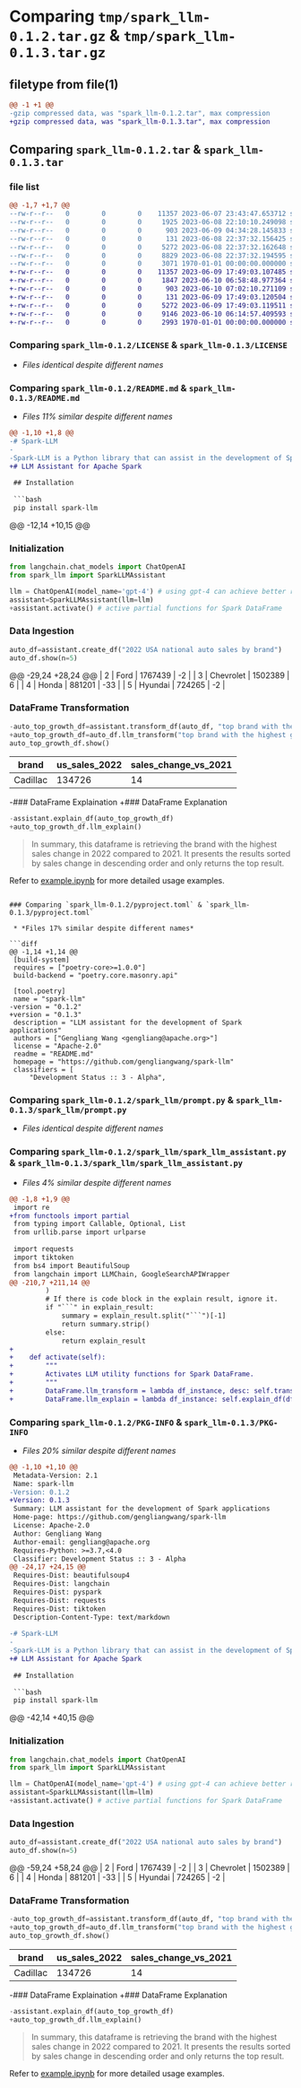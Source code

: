 # Comparing `tmp/spark_llm-0.1.2.tar.gz` & `tmp/spark_llm-0.1.3.tar.gz`

## filetype from file(1)

```diff
@@ -1 +1 @@
-gzip compressed data, was "spark_llm-0.1.2.tar", max compression
+gzip compressed data, was "spark_llm-0.1.3.tar", max compression
```

## Comparing `spark_llm-0.1.2.tar` & `spark_llm-0.1.3.tar`

### file list

```diff
@@ -1,7 +1,7 @@
--rw-r--r--   0        0        0    11357 2023-06-07 23:43:47.653712 spark_llm-0.1.2/LICENSE
--rw-r--r--   0        0        0     1925 2023-06-08 22:10:10.249098 spark_llm-0.1.2/README.md
--rw-r--r--   0        0        0      903 2023-06-09 04:34:28.145833 spark_llm-0.1.2/pyproject.toml
--rw-r--r--   0        0        0      131 2023-06-08 22:37:32.156425 spark_llm-0.1.2/spark_llm/__init__.py
--rw-r--r--   0        0        0     5272 2023-06-08 22:37:32.162648 spark_llm-0.1.2/spark_llm/prompt.py
--rw-r--r--   0        0        0     8829 2023-06-08 22:37:32.194595 spark_llm-0.1.2/spark_llm/spark_llm_assistant.py
--rw-r--r--   0        0        0     3071 1970-01-01 00:00:00.000000 spark_llm-0.1.2/PKG-INFO
+-rw-r--r--   0        0        0    11357 2023-06-09 17:49:03.107485 spark_llm-0.1.3/LICENSE
+-rw-r--r--   0        0        0     1847 2023-06-10 06:58:48.977364 spark_llm-0.1.3/README.md
+-rw-r--r--   0        0        0      903 2023-06-10 07:02:10.271109 spark_llm-0.1.3/pyproject.toml
+-rw-r--r--   0        0        0      131 2023-06-09 17:49:03.120504 spark_llm-0.1.3/spark_llm/__init__.py
+-rw-r--r--   0        0        0     5272 2023-06-09 17:49:03.119511 spark_llm-0.1.3/spark_llm/prompt.py
+-rw-r--r--   0        0        0     9146 2023-06-10 06:14:57.409593 spark_llm-0.1.3/spark_llm/spark_llm_assistant.py
+-rw-r--r--   0        0        0     2993 1970-01-01 00:00:00.000000 spark_llm-0.1.3/PKG-INFO
```

### Comparing `spark_llm-0.1.2/LICENSE` & `spark_llm-0.1.3/LICENSE`

 * *Files identical despite different names*

### Comparing `spark_llm-0.1.2/README.md` & `spark_llm-0.1.3/README.md`

 * *Files 11% similar despite different names*

```diff
@@ -1,10 +1,8 @@
-# Spark-LLM
-
-Spark-LLM is a Python library that can assist in the development of Spark applications, including Spark Dataframe, Spark SQL, testings, and so on.
+# LLM Assistant for Apache Spark
 
 ## Installation
 
 ```bash
 pip install spark-llm
 ```
 
@@ -12,14 +10,15 @@
 ### Initialization
 ```python
 from langchain.chat_models import ChatOpenAI
 from spark_llm import SparkLLMAssistant
 
 llm = ChatOpenAI(model_name='gpt-4') # using gpt-4 can achieve better results
 assistant=SparkLLMAssistant(llm=llm)
+assistant.activate() # active partial functions for Spark DataFrame
 ```
 
 ### Data Ingestion
 ```python
 auto_df=assistant.create_df("2022 USA national auto sales by brand")
 auto_df.show(n=5)
 ```
@@ -29,24 +28,24 @@
 | 2    | Ford      | 1767439       | -2                   |
 | 3    | Chevrolet | 1502389       | 6                    |
 | 4    | Honda     | 881201        | -33                  |
 | 5    | Hyundai   | 724265        | -2                   |
 
 ### DataFrame Transformation
 ```python
-auto_top_growth_df=assistant.transform_df(auto_df, "top brand with the highest growth")
+auto_top_growth_df=auto_df.llm_transform("top brand with the highest growth")
 auto_top_growth_df.show()
 ```
 | brand    | us_sales_2022 | sales_change_vs_2021 |
 |----------|---------------|----------------------|
 | Cadillac | 134726        | 14                   |
 
-### DataFrame Explaination
+### DataFrame Explanation
 ```python
-assistant.explain_df(auto_top_growth_df)
+auto_top_growth_df.llm_explain()
 ```
 
 > In summary, this dataframe is retrieving the brand with the highest sales change in 2022 compared to 2021. It presents the results sorted by sales change in descending order and only returns the top result.
 
 Refer to [example.ipynb](https://github.com/gengliangwang/spark-llm/blob/main/examples/example.ipynb) for more detailed usage examples.
```

### Comparing `spark_llm-0.1.2/pyproject.toml` & `spark_llm-0.1.3/pyproject.toml`

 * *Files 17% similar despite different names*

```diff
@@ -1,14 +1,14 @@
 [build-system]
 requires = ["poetry-core>=1.0.0"]
 build-backend = "poetry.core.masonry.api"
 
 [tool.poetry]
 name = "spark-llm"
-version = "0.1.2"
+version = "0.1.3"
 description = "LLM assistant for the development of Spark applications"
 authors = ["Gengliang Wang <gengliang@apache.org>"]
 license = "Apache-2.0"
 readme = "README.md"
 homepage = "https://github.com/gengliangwang/spark-llm"
 classifiers = [
     "Development Status :: 3 - Alpha",
```

### Comparing `spark_llm-0.1.2/spark_llm/prompt.py` & `spark_llm-0.1.3/spark_llm/prompt.py`

 * *Files identical despite different names*

### Comparing `spark_llm-0.1.2/spark_llm/spark_llm_assistant.py` & `spark_llm-0.1.3/spark_llm/spark_llm_assistant.py`

 * *Files 4% similar despite different names*

```diff
@@ -1,8 +1,9 @@
 import re
+from functools import partial
 from typing import Callable, Optional, List
 from urllib.parse import urlparse
 
 import requests
 import tiktoken
 from bs4 import BeautifulSoup
 from langchain import LLMChain, GoogleSearchAPIWrapper
@@ -210,7 +211,14 @@
         )
         # If there is code block in the explain result, ignore it.
         if "```" in explain_result:
             summary = explain_result.split("```")[-1]
             return summary.strip()
         else:
             return explain_result
+
+    def activate(self):
+        """
+        Activates LLM utility functions for Spark DataFrame.
+        """
+        DataFrame.llm_transform = lambda df_instance, desc: self.transform_df(df_instance, desc)
+        DataFrame.llm_explain = lambda df_instance: self.explain_df(df_instance)
```

### Comparing `spark_llm-0.1.2/PKG-INFO` & `spark_llm-0.1.3/PKG-INFO`

 * *Files 20% similar despite different names*

```diff
@@ -1,10 +1,10 @@
 Metadata-Version: 2.1
 Name: spark-llm
-Version: 0.1.2
+Version: 0.1.3
 Summary: LLM assistant for the development of Spark applications
 Home-page: https://github.com/gengliangwang/spark-llm
 License: Apache-2.0
 Author: Gengliang Wang
 Author-email: gengliang@apache.org
 Requires-Python: >=3.7,<4.0
 Classifier: Development Status :: 3 - Alpha
@@ -24,17 +24,15 @@
 Requires-Dist: beautifulsoup4
 Requires-Dist: langchain
 Requires-Dist: pyspark
 Requires-Dist: requests
 Requires-Dist: tiktoken
 Description-Content-Type: text/markdown
 
-# Spark-LLM
-
-Spark-LLM is a Python library that can assist in the development of Spark applications, including Spark Dataframe, Spark SQL, testings, and so on.
+# LLM Assistant for Apache Spark
 
 ## Installation
 
 ```bash
 pip install spark-llm
 ```
 
@@ -42,14 +40,15 @@
 ### Initialization
 ```python
 from langchain.chat_models import ChatOpenAI
 from spark_llm import SparkLLMAssistant
 
 llm = ChatOpenAI(model_name='gpt-4') # using gpt-4 can achieve better results
 assistant=SparkLLMAssistant(llm=llm)
+assistant.activate() # active partial functions for Spark DataFrame
 ```
 
 ### Data Ingestion
 ```python
 auto_df=assistant.create_df("2022 USA national auto sales by brand")
 auto_df.show(n=5)
 ```
@@ -59,24 +58,24 @@
 | 2    | Ford      | 1767439       | -2                   |
 | 3    | Chevrolet | 1502389       | 6                    |
 | 4    | Honda     | 881201        | -33                  |
 | 5    | Hyundai   | 724265        | -2                   |
 
 ### DataFrame Transformation
 ```python
-auto_top_growth_df=assistant.transform_df(auto_df, "top brand with the highest growth")
+auto_top_growth_df=auto_df.llm_transform("top brand with the highest growth")
 auto_top_growth_df.show()
 ```
 | brand    | us_sales_2022 | sales_change_vs_2021 |
 |----------|---------------|----------------------|
 | Cadillac | 134726        | 14                   |
 
-### DataFrame Explaination
+### DataFrame Explanation
 ```python
-assistant.explain_df(auto_top_growth_df)
+auto_top_growth_df.llm_explain()
 ```
 
 > In summary, this dataframe is retrieving the brand with the highest sales change in 2022 compared to 2021. It presents the results sorted by sales change in descending order and only returns the top result.
 
 Refer to [example.ipynb](https://github.com/gengliangwang/spark-llm/blob/main/examples/example.ipynb) for more detailed usage examples.
```

